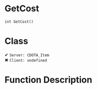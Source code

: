 # GetCost
```
int GetCost()
```
# Class
✔ `Server: CDOTA_Item`  
✖ `Client: undefined`  

# Function Description

